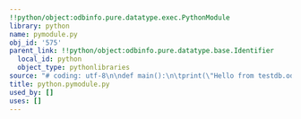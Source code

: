 ```yaml
---
!!python/object:odbinfo.pure.datatype.exec.PythonModule
library: python
name: pymodule.py
obj_id: '575'
parent_link: !!python/object:odbinfo.pure.datatype.base.Identifier
  local_id: python
  object_type: pythonlibraries
source: "# coding: utf-8\n\ndef main():\n\tprint(\"Hello from testdb.odb\")\n\n\n"
title: python.pymodule.py
used_by: []
uses: []
---
```

